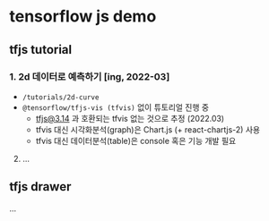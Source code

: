 # tensorflow js demo

## tfjs tutorial
### 1. 2d 데이터로 예측하기 [ing, 2022-03]
- ```/tutorials/2d-curve```
- ```@tensorflow/tfjs-vis (tfvis)``` 없이 튜토리얼 진행 중
  - tfjs@3.14 과 호환되는 tfvis 없는 것으로 추정 (2022.03)
  - tfvis 대신 시각화분석(graph)은 Chart.js (+ react-chartjs-2) 사용
  - tfvis 대신 데이터분석(table)은 console 혹은 기능 개발 필요

2. ...

## tfjs drawer
...

